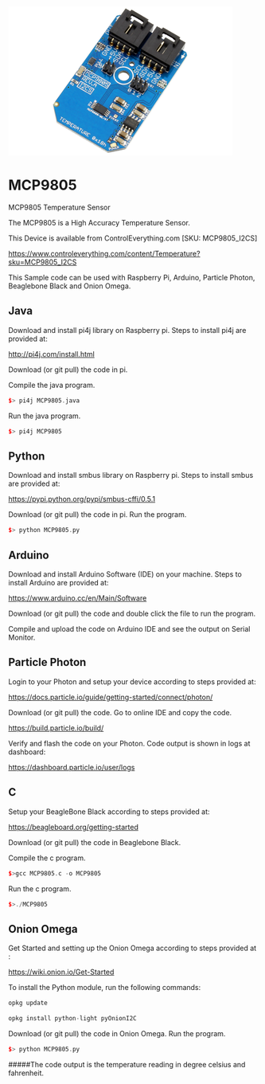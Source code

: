 [![MCP9805](MCP9805_I2CS.png)](https://www.controleverything.com/content/Temperature?sku=MCP9805_I2CS)
# MCP9805
MCP9805 Temperature Sensor

The MCP9805 is a High Accuracy Temperature Sensor.

This Device is available from ControlEverything.com [SKU: MCP9805_I2CS]

https://www.controleverything.com/content/Temperature?sku=MCP9805_I2CS

This Sample code can be used with Raspberry Pi, Arduino, Particle Photon, Beaglebone Black and Onion Omega.

## Java
Download and install pi4j library on Raspberry pi. Steps to install pi4j are provided at:

http://pi4j.com/install.html

Download (or git pull) the code in pi.

Compile the java program.
```cpp
$> pi4j MCP9805.java
```

Run the java program.
```cpp
$> pi4j MCP9805
```

## Python
Download and install smbus library on Raspberry pi. Steps to install smbus are provided at:

https://pypi.python.org/pypi/smbus-cffi/0.5.1

Download (or git pull) the code in pi. Run the program.

```cpp
$> python MCP9805.py
```

## Arduino
Download and install Arduino Software (IDE) on your machine. Steps to install Arduino are provided at:

https://www.arduino.cc/en/Main/Software

Download (or git pull) the code and double click the file to run the program.

Compile and upload the code on Arduino IDE and see the output on Serial Monitor.


## Particle Photon

Login to your Photon and setup your device according to steps provided at:

https://docs.particle.io/guide/getting-started/connect/photon/

Download (or git pull) the code. Go to online IDE and copy the code.

https://build.particle.io/build/

Verify and flash the code on your Photon. Code output is shown in logs at dashboard:

https://dashboard.particle.io/user/logs


## C

Setup your BeagleBone Black according to steps provided at:

https://beagleboard.org/getting-started

Download (or git pull) the code in Beaglebone Black.

Compile the c program.
```cpp
$>gcc MCP9805.c -o MCP9805
```
Run the c program.
```cpp
$>./MCP9805
```

## Onion Omega

Get Started and setting up the Onion Omega according to steps provided at :

https://wiki.onion.io/Get-Started

To install the Python module, run the following commands:
```cpp
opkg update
```
```cpp
opkg install python-light pyOnionI2C
```

Download (or git pull) the code in Onion Omega. Run the program.

```cpp
$> python MCP9805.py
```

#####The code output is the temperature reading in degree celsius and fahrenheit.
